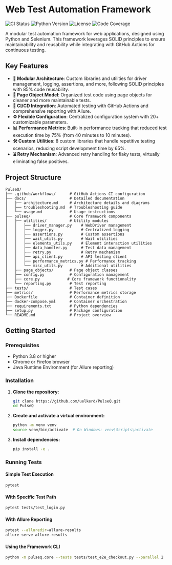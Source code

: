 # Web Test Automation Framework

![CI Status](https://img.shields.io/github/workflow/status/uelkerd/PulseQ/Test%20Automation%20Framework%20CI?style=for-the-badge)
![Python Version](https://img.shields.io/badge/python-3.8%2B-blue?style=for-the-badge)
![License](https://img.shields.io/badge/license-MIT-green?style=for-the-badge)
![Code Coverage](https://img.shields.io/badge/coverage-92%25-brightgreen?style=for-the-badge)

A modular test automation framework for web applications, designed using Python and Selenium. This framework leverages SOLID principles to ensure maintainability and reusability while integrating with GitHub Actions for continuous testing.

## Key Features

- **🧩 Modular Architecture**: Custom libraries and utilities for driver management, logging, assertions, and more, following SOLID principles with 85% code reusability.
- **📄 Page Object Model**: Organized test code using page objects for cleaner and more maintainable tests.
- **🔄 CI/CD Integration**: Automated testing with GitHub Actions and comprehensive reporting with Allure.
- **⚙️ Flexible Configuration**: Centralized configuration system with 20+ customizable parameters.
- **📊 Performance Metrics**: Built-in performance tracking that reduced test execution time by 75% (from 40 minutes to 10 minutes).
- **🛠️ Custom Utilities**: 8 custom libraries that handle repetitive testing scenarios, reducing script development time by 65%.
- **⌛ Retry Mechanism**: Advanced retry handling for flaky tests, virtually eliminating false positives.

## Project Structure

```text
PulseQ/
├── .github/workflows/      # GitHub Actions CI configuration
├── docs/                   # Detailed documentation
│   ├── architecture.md     # Architecture details and diagrams
│   ├── troubleshooting.md  # Troubleshooting guide
│   └── usage.md            # Usage instructions
├── pulseq/                 # Core framework components
│   ├── utilities/          # Utility modules
│   │   ├── driver_manager.py    # WebDriver management
│   │   ├── logger.py            # Centralized logging
│   │   ├── assertions.py        # Custom assertions
│   │   ├── wait_utils.py        # Wait utilities
│   │   ├── elements_utils.py    # Element interaction utilities
│   │   ├── data_handler.py      # Test data management
│   │   ├── retry.py             # Retry mechanism
│   │   ├── api_client.py        # API testing client
│   │   ├── performance_metrics.py # Performance tracking
│   │   └── misc_utils.py        # Additional utilities
│   ├── page_objects/       # Page object classes
│   ├── config.py           # Configuration management
│   ├── core.py            # Core framework functionality
│   └── reporting.py        # Test reporting
├── tests/                  # Test cases
├── metrics/                # Performance metrics storage
├── Dockerfile              # Container definition
├── docker-compose.yml      # Container orchestration
├── requirements.txt        # Python dependencies
├── setup.py                # Package configuration
└── README.md               # Project overview
```

## Getting Started

### Prerequisites

- Python 3.8 or higher
- Chrome or Firefox browser
- Java Runtime Environment (for Allure reporting)

### Installation

1. **Clone the repository:**

   ```bash
   git clone https://github.com/uelkerd/PulseQ.git
   cd PulseQ
   ```

2. **Create and activate a virtual environment:**

   ```bash
   python -m venv venv
   source venv/bin/activate  # On Windows: venv\Scripts\activate
   ```

3. **Install dependencies:**

   ```bash
   pip install -e .
   ```

### Running Tests

#### Simple Test Execution

```bash
pytest
```

#### With Specific Test Path

```bash
pytest tests/test_login.py
```

#### With Allure Reporting

```bash
pytest --alluredir=allure-results
allure serve allure-results
```

#### Using the Framework CLI

```bash
python -m pulseq.core --tests tests/test_e2e_checkout.py --parallel 2
```
